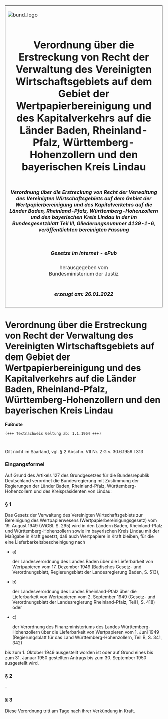 <span id="DECKBLATT.html"></span>

<table border="0" frame="border" width="100%">

<tr valign="top">

<td align="left">

![bund\_logo](BfJ_2021_Web_de_de.gif)

</td>

<td align="right">

 

</td>

</tr>

<tr align="center" valign="middle">

<td colspan="2">

# Verordnung über die Erstreckung von Recht der Verwaltung des Vereinigten Wirtschaftsgebiets auf dem Gebiet der Wertpapierbereinigung und des Kapitalverkehrs auf die Länder Baden, Rheinland-Pfalz, Württemberg-Hohenzollern und den bayerischen Kreis Lindau

</td>

</tr>

<tr align="center" valign="middle">

<td colspan="2">

##### Verordnung über die Erstreckung von Recht der Verwaltung des Vereinigten Wirtschaftsgebiets auf dem Gebiet der Wertpapierbereinigung und des Kapitalverkehrs auf die Länder Baden, Rheinland-Pfalz, Württemberg-Hohenzollern und den bayerischen Kreis Lindau in der im Bundesgesetzblatt Teil III, Gliederungsnummer 4139-1-6, veröffentlichten bereinigten Fassung

</td>

</tr>

<tr align="center" valign="middle">

<td colspan="2">

  
  

##### Gesetze im Internet - ePub  
  
herausgegeben vom  
Bundesministerium der Justiz

</td>

</tr>

<tr align="center" valign="bottom">

<td colspan="2">

  
  

##### erzeugt am: 26.01.2022

</td>

</tr>

</table>

<span id="BJNR001800950.html"></span>

# Verordnung über die Erstreckung von Recht der Verwaltung des Vereinigten Wirtschaftsgebiets auf dem Gebiet der Wertpapierbereinigung und des Kapitalverkehrs auf die Länder Baden, Rheinland-Pfalz, Württemberg-Hohenzollern und den bayerischen Kreis Lindau

<div>

  
**Fußnote**

<div class="jnhtml">

<div>

<div class="jurAbsatz">

  

``` 
(+++ Textnachweis Geltung ab: 1.1.1964 +++)

 
```

Gilt nicht im Saarland, vgl. § 2 Abschn. VII Nr. 2 G v. 30.6.1959 I 313

</div>

</div>

</div>

</div>

<span id="BJNR001800950BJNE000100304.html"></span>

### Eingangsformel  

<div>

<div class="jnhtml">

<div>

<div class="jurAbsatz">

Auf Grund des Artikels 127 des Grundgesetzes für die Bundesrepublik
Deutschland verordnet die Bundesregierung mit Zustimmung der Regierungen
der Länder Baden, Rheinland-Pfalz, Württemberg-Hohenzollern und des
Kreispräsidenten von Lindau:

</div>

</div>

</div>

</div>

<span id="BJNR001800950BJNE000200304.html"></span>

### § 1  

<div>

<div class="jnhtml">

<div>

<div class="jurAbsatz">

Das Gesetz der Verwaltung des Vereinigten Wirtschaftsgebiets zur
Bereinigung des Wertpapierwesens (Wertpapierbereinigungsgesetz) vom 19.
August 1949 (WiGBl. S. 295) wird in den Ländern Baden, Rheinland-Pfalz
und Württemberg-Hohenzollern sowie im bayerischen Kreis Lindau mit der
Maßgabe in Kraft gesetzt, daß auch Wertpapiere in Kraft bleiben, für die
eine Lieferbarkeitsbescheinigung nach

  - a)
    
    <div style="">
    
    der Landesverordnung des Landes Baden über die Lieferbarkeit von
    Wertpapieren vom 17. Dezember 1949 (Badisches Gesetz- und
    Verordnungsblatt, Regierungsblatt der Landesregierung Baden, S.
    513),
    
    </div>

  - b)
    
    <div style="">
    
    der Landesverordnung des Landes Rheinland-Pfalz über die
    Lieferbarkeit von Wertpapieren vom 2. September 1949 (Gesetz- und
    Verordnungsblatt der Landesregierung Rheinland-Pfalz, Teil I, S.
    418) oder
    
    </div>

  - c)
    
    <div style="">
    
    der Verordnung des Finanzministeriums des Landes
    Württemberg-Hohenzollern über die Lieferbarkeit von Wertpapieren
    vom 1. Juni 1949 (Regierungsblatt für das Land
    Württemberg-Hohenzollern, Teil B, S. 341, 342)
    
    </div>

bis zum 1. Oktober 1949 ausgestellt worden ist oder auf Grund eines bis
zum 31. Januar 1950 gestellten Antrags bis zum 30. September 1950
ausgestellt wird.

</div>

</div>

</div>

</div>

<span id="BJNR001800950BJNE000300304.html"></span>

### § 2  

<div>

<div class="jnhtml">

<div>

<div class="jurAbsatz">

\-

</div>

</div>

</div>

</div>

<span id="BJNR001800950BJNE000400304.html"></span>

### § 3  

<div>

<div class="jnhtml">

<div>

<div class="jurAbsatz">

Diese Verordnung tritt am Tage nach ihrer Verkündung in Kraft.

</div>

</div>

</div>

</div>
